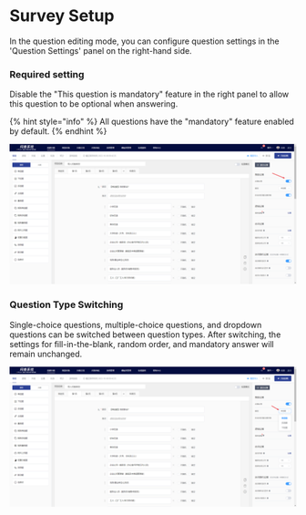 # Survey Setup

In the question editing mode, you can configure question settings in the 'Question Settings' panel on the right-hand side.

### Required setting

Disable the "This question is mandatory" feature in the right panel to allow this question to be optional when answering.

{% hint style="info" %}
All questions have the "mandatory" feature enabled by default.
{% endhint %}

!["Required Question" feature.](../../../.gitbook/assets/Snipaste_2023-10-08_10-19-37.png)

### Question Type Switching

Single-choice questions, multiple-choice questions, and dropdown questions can be switched between question types. After switching, the settings for fill-in-the-blank, random order, and mandatory answer will remain unchanged.

![Question Type Switching](../../../.gitbook/assets/Snipaste_2023-10-08_10-20-35.png)
